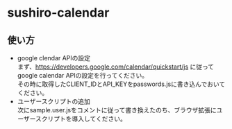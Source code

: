# sushiro-calendar
## 使い方

- google clendar APIの設定  
まず、https://developers.google.com/calendar/quickstart/js に従ってgoogle calendar APIの設定を行ってください。  
その時に取得したCLIENT_IDとAPI_KEYをpasswords.jsに書き込んでおいてください。
- ユーザースクリプトの追加  
次にsample.user.jsをコメントに従って書き換えたのち、ブラウザ拡張にユーザースクリプトを導入してください。